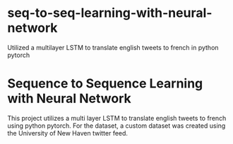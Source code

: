 # seq-to-seq-learning-with-neural-network
Utilized a multilayer LSTM to translate english tweets to french in python pytorch

# Sequence to Sequence Learning with Neural Network

This project utilizes a multi layer LSTM to translate english tweets to french using python pytorch. For the dataset, a custom dataset was created using the University of New Haven twitter feed. 


